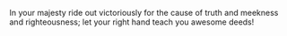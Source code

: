 In your majesty ride out victoriously for the cause of truth and meekness and righteousness; let your right hand teach you awesome deeds!
